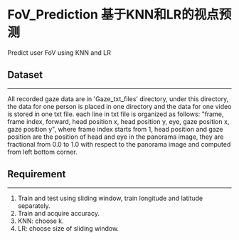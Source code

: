 # FoV_Prediction 基于KNN和LR的视点预测
Predict user FoV using KNN and LR

## Dataset
---
All recorded gaze data are in 'Gaze_txt_files' directory, under this directory, the data for one person is placed in one directory and the data for one video is stored in one txt file. each line in txt file is organized as follows: "frame, frame index, forward, head position x, head position y, eye, gaze position x, gaze position y", where frame index starts from 1, head position and gaze position are the position of head and eye in the panorama image, they are fractional from 0.0 to 1.0 with respect to the panorama image and computed from left bottom corner.

## Requirement
---
1. Train and test using sliding window, train longitude and latitude separately.
2. Train and acquire accuracy.
3. KNN: choose k.
4. LR: choose size of sliding window.
